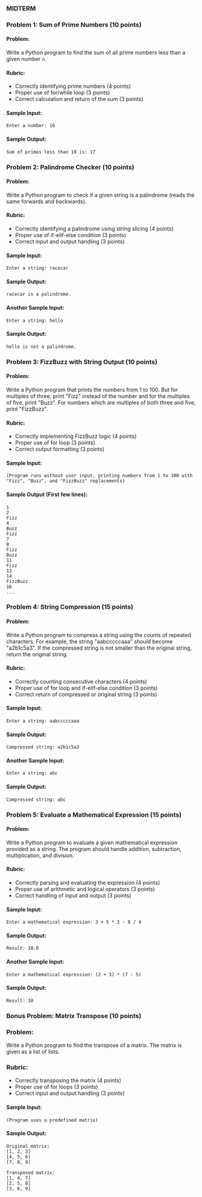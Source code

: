 ### MIDTERM

### Problem 1: Sum of Prime Numbers (10 points)

#### Problem:
Write a Python program to find the sum of all prime numbers less than a given number `n`.

#### Rubric:
- Correctly identifying prime numbers (4 points)
- Proper use of for/while loop (3 points)
- Correct calculation and return of the sum (3 points)

#### Sample Input:
```
Enter a number: 10
```

#### Sample Output:
```
Sum of primes less than 10 is: 17
```

### Problem 2: Palindrome Checker (10 points)

#### Problem:
Write a Python program to check if a given string is a palindrome (reads the same forwards and backwards).

#### Rubric:
- Correctly identifying a palindrome using string slicing (4 points)
- Proper use of if-elif-else condition (3 points)
- Correct input and output handling (3 points)

#### Sample Input:
```
Enter a string: racecar
```

#### Sample Output:
```
racecar is a palindrome.
```

#### Another Sample Input:
```
Enter a string: hello
```

#### Sample Output:
```
hello is not a palindrome.
```

### Problem 3: FizzBuzz with String Output (10 points)

#### Problem:
Write a Python program that prints the numbers from 1 to 100. But for multiples of three, print "Fizz" instead of the number and for the multiples of five, print "Buzz". For numbers which are multiples of both three and five, print "FizzBuzz".

#### Rubric:
- Correctly implementing FizzBuzz logic (4 points)
- Proper use of for loop (3 points)
- Correct output formatting (3 points)

#### Sample Input:
```
(Program runs without user input, printing numbers from 1 to 100 with "Fizz", "Buzz", and "FizzBuzz" replacements)
```

#### Sample Output (First few lines):
```
1
2
Fizz
4
Buzz
Fizz
7
8
Fizz
Buzz
11
Fizz
13
14
FizzBuzz
16
...
```

### Problem 4: String Compression (15 points)

#### Problem:
Write a Python program to compress a string using the counts of repeated characters. For example, the string "aabcccccaaa" should become "a2b1c5a3". If the compressed string is not smaller than the original string, return the original string.

#### Rubric:
- Correctly counting consecutive characters (4 points)
- Proper use of for loop and if-elif-else condition (3 points)
- Correct return of compressed or original string (3 points)

#### Sample Input:
```
Enter a string: aabcccccaaa
```

#### Sample Output:
```
Compressed string: a2b1c5a3
```

#### Another Sample Input:
```
Enter a string: abc
```

#### Sample Output:
```
Compressed string: abc
```

### Problem 5: Evaluate a Mathematical Expression (15 points)

#### Problem:
Write a Python program to evaluate a given mathematical expression provided as a string. The program should handle addition, subtraction, multiplication, and division.

#### Rubric:
- Correctly parsing and evaluating the expression (4 points)
- Proper use of arithmetic and logical operators (3 points)
- Correct handling of input and output (3 points)

#### Sample Input:
```
Enter a mathematical expression: 3 + 5 * 2 - 8 / 4
```

#### Sample Output:
```
Result: 10.0
```

#### Another Sample Input:
```
Enter a mathematical expression: (2 + 3) * (7 - 5)
```

#### Sample Output:
```
Result: 10
```

### Bonus Problem: Matrix Transpose (10 points)

### Problem:
Write a Python program to find the transpose of a matrix. The matrix is given as a list of lists.

### Rubric:
- Correctly transposing the matrix (4 points)
- Proper use of for loops (3 points)
- Correct input and output handling (3 points)

#### Sample Input:
```
(Program uses a predefined matrix)
```

#### Sample Output:
```
Original matrix:
[1, 2, 3]
[4, 5, 6]
[7, 8, 9]

Transposed matrix:
[1, 4, 7]
[2, 5, 8]
[3, 6, 9]
```
